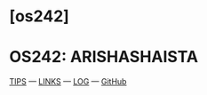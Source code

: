 # [os242]
# OS242: ARISHASHAISTA
[TIPS](https://www.google.com) — [LINKS](https://github.com/cbkadal/os242/blob/879e7262675f856637d282788a678753e340db9c/links.md) — [LOG](https://github.com/arishashaista/os242/blob/42f5504793fbaaa4dbc621a83a6e578f1c248908/TXT/mylog.txt) — [GitHub](arishashaista.github.io/os242/)
